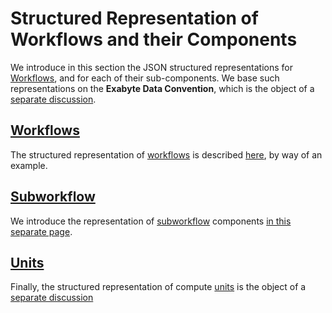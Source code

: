 # Structured Representation of Workflows and their Components

We introduce in this section the JSON structured representations for [Workflows](../overview.md), and for each of their sub-components. We base such representations on the **Exabyte Data Convention**, which is the object of a [separate discussion](../../data-structured/overview.md).

## [Workflows](workflows.md)

The structured representation of [workflows](../overview.md) is described [here](workflows.md), by way of an example.

## [Subworkflow](subworkflows.md)

We introduce the representation of [subworkflow](../components/subworkflows.md) components [in this separate page](subworkflows.md).

## [Units](units.md)

Finally, the structured representation of compute [units](../components/units.md) is the object of a [separate discussion](units.md)
